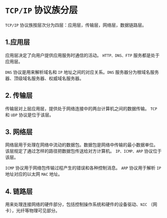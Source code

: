 # `TCP/IP` 协议族分层

`TCP/IP` 协议族按层次分为四层：应用层，传输层，网络层，数据链路层。

## 1.应用层

应用层决定了向用户提供应用服务时通信的活动。
`HTTP、DNS、FTP` 服务都是处于应用层。

`DNS` 协议是用来解析域名和 `IP` 地址之间的对应关系。`DNS` 服务器分为根域名服务器、顶级域名服务器、权威域名服务器。

## 2. 传输层

传输层对上层应用层，提供处于网络连接中的两台计算机之间的数据传输。
`TCP` 和 `UDP` 协议是位于该层。

## 3. 网络层

网络层用于处理在网络中流动的数据包。数据包是网络中传输的最小数据单位。
该层规定了通过怎样的路径把数据包传送给对方计算机。
`IP、ICMP、ARP` 协议位于该层。

`ICMP` 协议用于网络包传输过程产生的错误和各种控制消息。
`ARP` 协议用于解析 `IP` 地址对应的以太网 `MAC` 地址。

## 4. 链路层

用来处理连接网络的硬件部分，包括控制操作系统和硬件的设备驱动、`NIC` （网卡），光纤等物理可见部分。